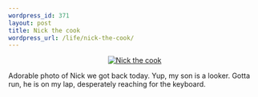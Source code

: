 ```yaml
--- 
wordpress_id: 371
layout: post
title: Nick the cook
wordpress_url: /life/nick-the-cook/
---
```


<div align="center"><a href="http://photos.qgyen.net/gallery/3958721_hQauq#273176133_jMUeU-A-LB"><img alt="Nick the cook" src="http://photos.qgyen.net/photos/273176133_jMUeU-M.jpg" /></a></div>
<p>Adorable photo of Nick we got back today.  Yup, my son is a looker.  Gotta run, he is on my lap, desperately reaching for the keyboard.</p>
         
